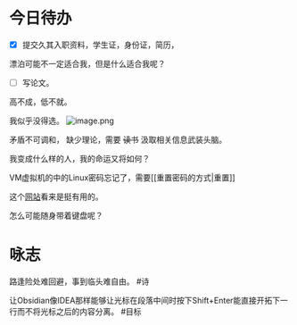 # 今日待办
- [x] 提交久其入职资料，学生证，身份证，简历，

漂泊可能不一定适合我，但是什么适合我呢？

- [ ] 写论文。

高不成，低不就。

我似乎没得选。
	![image.png](http://s9lyq37of.hb-bkt.clouddn.com/20240317195215.png)

矛盾不可调和，
缺少理论，需要 ~~读书~~ 汲取相关信息武装头脑。

我变成什么样的人，我的命运又将如何？

VM虚拟机的中的Linux密码忘记了，需要[[重置密码的方式|重置]]

这个[网站](https://www.shenyandayi.com/)看来是挺有用的。

怎么可能随身带着键盘呢？

# 咏志
路逢险处难回避，事到临头难自由。 #诗

让Obsidian像IDEA那样能够让光标在段落中间时按下Shift+Enter能直接开拓下一行而不将光标之后的内容分离。 #目标